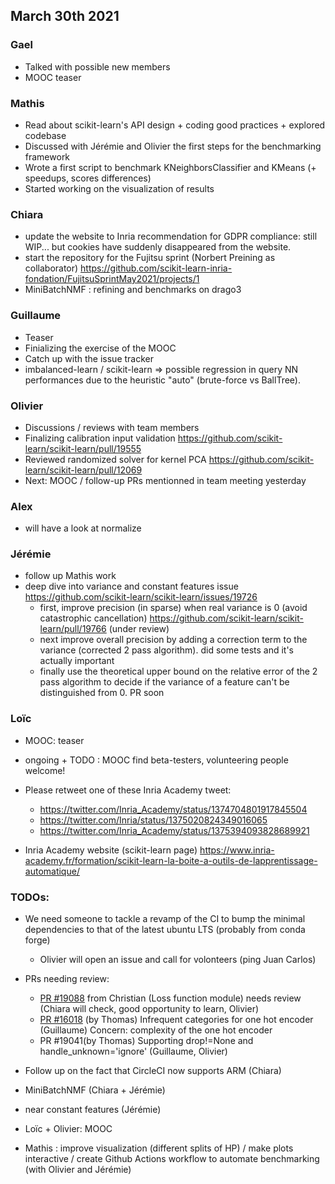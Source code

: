 ## March 30th 2021

### Gael
- Talked with possible new members
- MOOC teaser

### Mathis
- Read about scikit-learn's API design + coding good practices + explored codebase
- Discussed with Jérémie and Olivier the first steps for the benchmarking framework
- Wrote a first script to benchmark KNeighborsClassifier and KMeans (+ speedups, scores differences)
- Started working on the visualization of results

### Chiara
- update the website to Inria recommendation for GDPR compliance: still WIP... but cookies have suddenly disappeared from the website.
- start the repository for the Fujitsu sprint (Norbert Preining as collaborator) https://github.com/scikit-learn-inria-fondation/FujitsuSprintMay2021/projects/1
- MiniBatchNMF : refining and benchmarks on drago3

### Guillaume
- Teaser
- Finializing the exercise of the MOOC
- Catch up with the issue tracker
- imbalanced-learn / scikit-learn => possible regression in query NN performances due to the heuristic "auto" (brute-force vs BallTree).

### Olivier
- Discussions / reviews with team members
- Finalizing calibration input validation https://github.com/scikit-learn/scikit-learn/pull/19555
- Reviewed randomized solver for kernel PCA https://github.com/scikit-learn/scikit-learn/pull/12069
- Next: MOOC / follow-up PRs mentionned in team meeting yesterday

### Alex
- will have a look at normalize

### Jérémie
- follow up Mathis work
- deep dive into variance and constant features issue https://github.com/scikit-learn/scikit-learn/issues/19726
  - first, improve precision (in sparse) when real variance is 0 (avoid catastrophic cancellation) https://github.com/scikit-learn/scikit-learn/pull/19766
    (under review)
  - next improve overall precision by adding a correction term to the variance (corrected 2 pass algorithm). did some tests and it's actually important
  - finally use the theoretical upper bound on the relative error of the 2 pass algorithm to decide if the variance of a feature can't be distinguished
    from 0. PR soon

### Loïc
- MOOC: teaser
- ongoing + TODO : MOOC find beta-testers, volunteering people welcome!

- Please retweet one of these Inria Academy tweet:
  - https://twitter.com/Inria_Academy/status/1374704801917845504
  - https://twitter.com/Inria/status/1375020824349016065
  - https://twitter.com/Inria_Academy/status/1375394093828689921

- Inria Academy website (scikit-learn page)
  https://www.inria-academy.fr/formation/scikit-learn-la-boite-a-outils-de-lapprentissage-automatique/

### TODOs:
- We need someone to tackle a revamp of the CI to bump the minimal dependencies to that of the latest ubuntu LTS (probably from conda forge)
    - Olivier will open an issue and call for volonteers (ping Juan Carlos)

- PRs needing review:
  - [PR #19088](https://github.com/scikit-learn/scikit-learn/pull/19088)  from Christian (Loss function module) needs review
    (Chiara will check, good opportunity to learn, Olivier)
  - [PR #16018](https://github.com/scikit-learn/scikit-learn/pull/16018) (by Thomas) Infrequent categories for one hot encoder (Guillaume)
    Concern: complexity of the one hot encoder
  - PR #19041(by Thomas) Supporting drop!=None and handle_unknown='ignore'  (Guillaume, Olivier)

- Follow up on the fact that CircleCI now supports ARM (Chiara)
- MiniBatchNMF (Chiara + Jérémie)
- near constant features (Jérémie)
- Loïc + Olivier: MOOC
- Mathis : improve visualization (different splits of HP) / make plots interactive / create Github Actions workflow to automate benchmarking
  (with Olivier and Jérémie)
